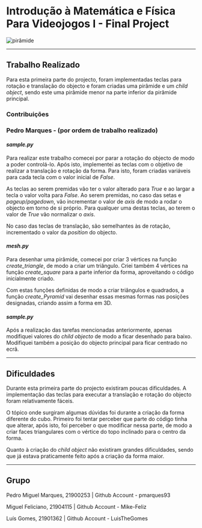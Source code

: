 # Introdução à Matemática e Física Para Videojogos I - Final Project

![pirâmide](https://temptempo.yolasite.com/resources/form%20-tf%20matematica.png)

---

## Trabalho Realizado

Para esta primeira parte do projecto, foram implementadas teclas para rotação e translação do objecto e foram criadas uma pirâmide e um *child object*, sendo este uma pirâmide menor na parte inferior da pirâmide principal.

### Contribuições
### Pedro Marques - (por ordem de trabalho realizado)

#### *sample.py*
Para realizar este trabalho comecei por parar a rotação do objecto de modo a poder controlá-lo. Após isto, implementei as teclas com o objetivo de realizar a translação e rotação da forma. Para isto, foram criadas variáveis para cada tecla com o valor inicial de *False*.    

As teclas ao serem premidas vão ter o valor alterado para *True* e ao largar a tecla o valor volta para *False*.
Ao serem premidas, no caso das setas e *pageup*/*pagedown*, vão incrementar o valor de *axis* de modo a rodar o objecto em torno de si próprio. Para qualquer uma destas teclas, ao terem o valor de *True* vão normalizar o *axis*.

No caso das teclas de translação, são semelhantes às de rotação, incrementado o valor da *position* do objecto.

#### *mesh.py*
Para desenhar uma pirâmide, comecei por criar 3 vértices na função *create_triangle*, de modo a criar um triângulo. Criei também 4 vértices na função *create_square* para a parte inferior da forma, aproveitando o código inicialmente criado.

Com estas funções definidas de modo a criar triângulos e quadrados, a função *create_Pyramid* vai desenhar essas mesmas formas nas posições designadas, criando assim a forma em 3D.

#### *sample.py*
Após a realização das tarefas mencionadas anteriormente, apenas modifiquei valores do *child objecto* de modo a ficar desenhado para baixo. Modifiquei também a posição do objecto principal para ficar centrado no ecrã.

---

## Dificuldades

Durante esta primeira parte do projecto existiram poucas dificuldades. 
A implementação das teclas para executar a translação e rotação do objecto foram relativamente fáceis. 

O tópico onde surgiram algumas dúvidas foi durante a criação da forma diferente do cubo. Primeiro foi tentar perceber que parte do código tinha que alterar, após isto, foi perceber o que modificar nessa parte, de modo a criar faces triangulares com o vértice do topo inclinado para o centro da forma.

Quanto à criação do *child object* não existiram grandes dificuldades, sendo que já estava praticamente feito após a criação da forma maior.

---

## Grupo

Pedro Miguel Marques, 21900253  |  Github Account - pmarques93

Miguel Feliciano, 21904115  |  Github Account - Mike-Feliz

Luís Gomes, 21901362  |  Github Account - LuisTheGomes
